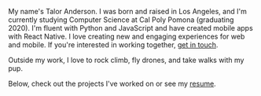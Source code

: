 
My name's Talor Anderson. I was born and raised in Los Angeles, and I'm currently studying Computer Science at Cal Poly Pomona (graduating 2020). I'm fluent with Python and JavaScript and have created mobile apps with React Native. I love creating new and engaging experiences for web and mobile. If you're interested in working together, [get in touch]().

Outside my work, I love to rock climb, fly drones, and take walks with my pup. 

Below, check out the projects I've worked on or see my [resume]({{site.resume_url}}).

